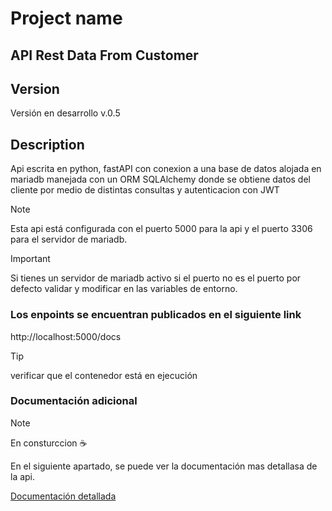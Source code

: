 # Project name
## API Rest Data From Customer

## Version 

Versión en desarrollo v.0.5

## Description

Api escrita en python, fastAPI con conexion a una base de datos alojada en mariadb manejada con un ORM SQLAlchemy donde se obtiene datos del cliente por medio de distintas consultas y autenticacion con JWT 

> [!NOTE]
> Esta api está configurada con el puerto 5000 para la api y el puerto 3306 para el servidor de mariadb.

> [!IMPORTANT]
> Si tienes un servidor de mariadb activo si el puerto no es el puerto por defecto validar y modificar en las variables de entorno.


### Los enpoints se encuentran publicados en el siguiente link 

http://localhost:5000/docs

> [!TIP] 
> verificar que el contenedor está en ejecución

### Documentación adicional 

> [!NOTE]
> En consturccion ☕

En el siguiente apartado, se puede ver la documentación mas detallasa de la api.

[Documentación detallada](API.md)

